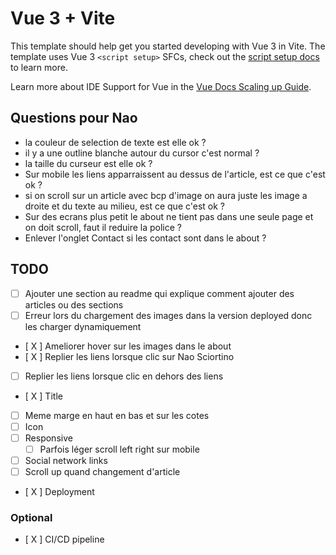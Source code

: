 # Vue 3 + Vite

This template should help get you started developing with Vue 3 in Vite. The template uses Vue 3 `<script setup>` SFCs, check out the [script setup docs](https://v3.vuejs.org/api/sfc-script-setup.html#sfc-script-setup) to learn more.

Learn more about IDE Support for Vue in the [Vue Docs Scaling up Guide](https://vuejs.org/guide/scaling-up/tooling.html#ide-support).

## Questions pour Nao

- la couleur de selection de texte est elle ok ?
- il y a une outline blanche autour du cursor c'est normal ?
- la taille du curseur est elle ok ?
- Sur mobile les liens apparraissent au dessus de l'article, est ce que c'est ok ?
- si on scroll sur un article avec bcp d'image on aura juste les image a droite et du texte au milieu, est ce que c'est ok ?
- Sur des ecrans plus petit le about ne tient pas dans une seule page et on doit scroll, faut il reduire la police ?
- Enlever l'onglet Contact si les contact sont dans le about ?

## TODO

- [ ] Ajouter une section au readme qui explique comment ajouter des articles ou des sections
- [ ] Erreur lors du chargement des images dans la version deployed donc les charger dynamiquement
- [ X ] Ameliorer hover sur les images dans le about
- [ X ] Replier les liens lorsque clic sur Nao Sciortino
- [ ] Replier les liens lorsque clic en dehors des liens
- [ X ] Title
- [ ] Meme marge en haut en bas et sur les cotes
- [ ] Icon
- [ ] Responsive
  - [ ] Parfois léger scroll left right sur mobile
- [ ] Social network links
- [ ] Scroll up quand changement d'article
- [ X ] Deployment

### Optional

- [ X ] CI/CD pipeline

